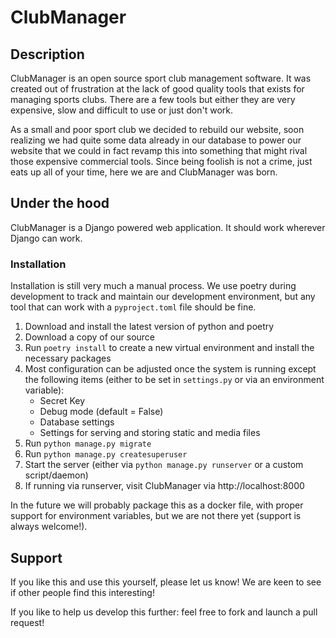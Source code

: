 # ClubManager

## Description
ClubManager is an open source sport club management software. It was created out of frustration at 
the lack of good quality tools that exists for managing sports clubs. There are a few tools but either
they are very expensive, slow and difficult to use or just don't work.

As a small and poor sport club we decided to rebuild our website, soon realizing we had quite some data already in our database
to power our website that we could in fact revamp this into something that might rival those expensive commercial tools. Since being
foolish is not a crime, just eats up all of your time, here we are and ClubManager was born.

## Under the hood
ClubManager is a Django powered web application. It should work wherever Django can work.

### Installation
Installation is still very much a manual process. We use poetry during development to track and maintain our development environment,
but any tool that can work with a `pyproject.toml` file should be fine.
1. Download and install the latest version of python and poetry
2. Download a copy of our source
3. Run `poetry install` to create a new virtual environment and install the necessary packages
4. Most configuration can be adjusted once the system is running except the following items (either to be set in `settings.py` or via an environment variable):
   * Secret Key
   * Debug mode (default = False)
   * Database settings
   * Settings for serving and storing static and media files
5. Run `python manage.py migrate`
6. Run `python manage.py createsuperuser`
7. Start the server (either via `python manage.py runserver` or a custom script/daemon)
8. If running via runserver, visit ClubManager via http://localhost:8000

In the future we will probably package this as a docker file, with proper support for environment variables, but we are not there yet (support is always welcome!).

## Support
If you like this and use this yourself, please let us know! We are keen to see if other people find this interesting!

If you like to help us develop this further: feel free to fork and launch a pull request!
